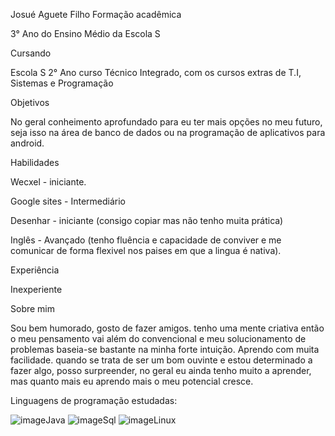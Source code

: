 Josué Aguete Filho
Formação acadêmica

3° Ano do Ensino Médio da Escola S

Cursando

Escola S 2° Ano curso Técnico Integrado, com os cursos extras de T.I, Sistemas e Programação

Objetivos

No geral conheimento aprofundado para eu ter mais opções no meu futuro, seja isso na área de banco de dados ou na programação de aplicativos para android.

Habilidades

Wecxel - iniciante.

Google sites - Intermediário

Desenhar - iniciante (consigo copiar mas não tenho muita prática)

Inglês - Avançado (tenho fluência e capacidade de conviver e me comunicar de forma flexivel nos paises em que a lingua é nativa).

Experiência

Inexperiente

Sobre mim

Sou bem humorado, gosto de fazer amigos. tenho uma mente criativa então o meu pensamento vai além do convencional e meu solucionamento de problemas baseia-se bastante na minha forte intuição. Aprendo com muita facilidade. quando se trata de ser um bom ouvinte e estou determinado a fazer algo, posso surpreender, no geral eu ainda tenho muito a aprender, mas quanto mais eu aprendo mais o meu potencial cresce.

Linguagens de programação estudadas:

![image](https://user-images.githubusercontent.com/83778317/182199358-216e32e0-e970-425e-9f63-1fbc18f7bc57.png)Java
![image](https://user-images.githubusercontent.com/83778317/182199595-4b708dba-b401-4424-bf69-c29fe2f61d1f.png)Sql
![image](https://user-images.githubusercontent.com/83778317/182199885-c07bdbc5-0ef2-415d-b927-2573834a6458.png)Linux

